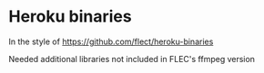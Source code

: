 
Heroku binaries
===

In the style of https://github.com/flect/heroku-binaries

Needed additional libraries not included in FLEC's ffmpeg version